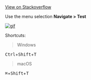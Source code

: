[View on Stackoverflow](https://stackoverflow.com/a/52284047/7602110)

Use the menu selection **Navigate > Test**

[![gif][1]][1]

Shortcuts:

> Windows

<kbd>Ctrl</kbd>+<kbd>Shift</kbd>+<kbd>T</kbd>

> macOS

<kbd>⌘</kbd>+<kbd>Shift</kbd>+<kbd>T</kbd> 


  [1]: https://i.stack.imgur.com/tu4JR.gif
